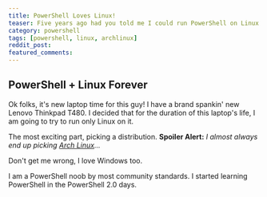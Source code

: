 ```yaml
---
title: PowerShell Loves Linux!
teaser: Five years ago had you told me I could run PowerShell on Linux I would have thought you were crazy!
category: powershell
tags: [powershell, linux, archlinux]
reddit_post:
featured_comments:
---
```


## PowerShell + Linux Forever

Ok folks, it's new laptop time for this guy!  I have a brand spankin' new Lenovo Thinkpad T480.  I decided that for the duration of this laptop's life, I am going to try to run only Linux on it.

The most exciting part, picking a distribution.  **Spoiler Alert:** *I almost always end up picking [Arch Linux][arch]...*

Don't get me wrong, I love Windows too.

I am a PowerShell noob by most community standards.  I started learning PowerShell in the PowerShell 2.0 days.





[arch]: https://www.archlinux.org/